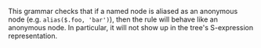 This grammar checks that if a named node is aliased as an anonymous node (e.g. `alias($.foo, 'bar')`), then the rule will behave like an anonymous node. In particular, it will not show up in the tree's S-expression representation.
